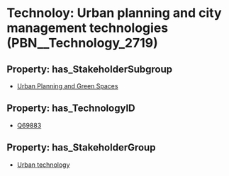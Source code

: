 # Technoloy: __Urban planning and city management technologies__ (PBN__Technology_2719)

## Property: has_StakeholderSubgroup

* [Urban Planning and Green Spaces](PBN__TechSubgroup_85)

## Property: has_TechnologyID

* [Q69883](Q69883)

## Property: has_StakeholderGroup

* [Urban technology](PBN__TechGroup_14)

